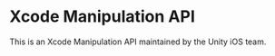 Xcode Manipulation API
========

This is an Xcode Manipulation API maintained by the Unity iOS team.
